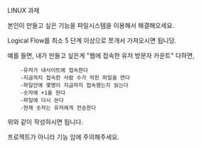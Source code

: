 
LINUX 과제

본인이 만들고 싶은 기능을 파일시스템을 이용해서 해결해오세요. 

Logical Flow를 최소 5 단계 이상으로 쪼개서 가져오시면 됩니당.

예를 들면, 내가 만들고 싶은게 "웹에 접속한 유저 방문자 카운트" 다하면,

        -유저가 내사이트에 접속한다
        -지금까지 접속한 사람 수가 적힌 파일을 연다
        -파일안에 몇명이 지금까지 접속했는지 읽는다
        -숫자에 +1을 한다
        -파일에 다시 쓴다
        -현재 숫자는 유저에게 전송한다

위와 같이 작성하시면 됩니다.

프로젝트가 아니라 기능 임에 주의해주세요.

